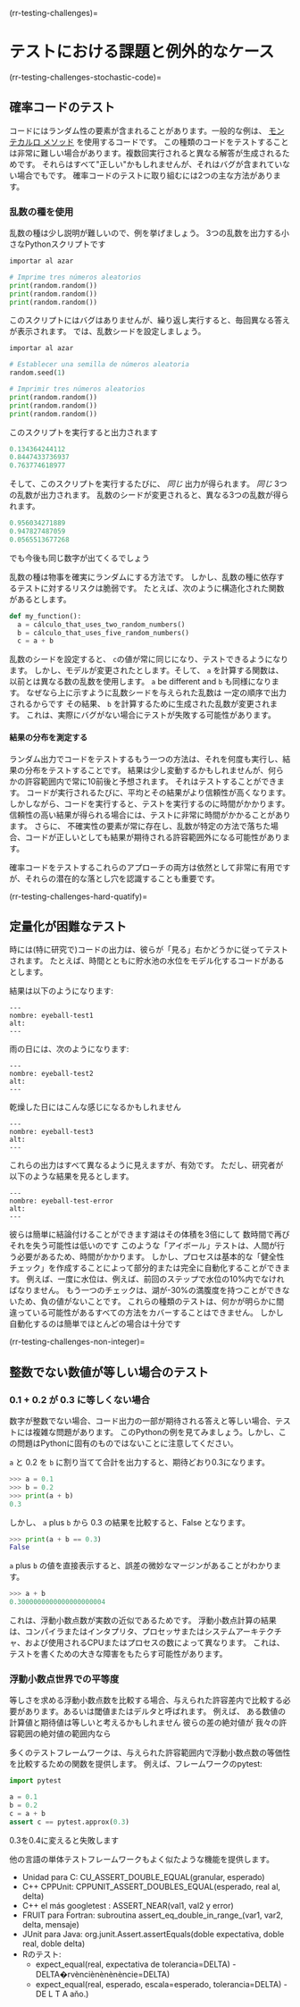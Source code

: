 (rr-testing-challenges)=
# テストにおける課題と例外的なケース

(rr-testing-challenges-stochastic-code)=
## 確率コードのテスト

コードにはランダム性の要素が含まれることがあります。一般的な例は、 [モンテカルロ メソッド](https://en.wikipedia.org/wiki/Monte_Carlo_method) を使用するコードです。 この種類のコードをテストすることは非常に難しい場合があります。複数回実行されると異なる解答が生成されるためです。 それらはすべて"正しい"かもしれませんが、それはバグが含まれていない場合でもです。 確率コードのテストに取り組むには2つの主な方法があります。

### 乱数の種を使用

乱数の種は少し説明が難しいので、例を挙げましょう。 3つの乱数を出力する小さなPythonスクリプトです

```python
importar al azar

# Imprime tres números aleatorios
print(random.random())
print(random.random())
print(random.random())
```

このスクリプトにはバグはありませんが、繰り返し実行すると、毎回異なる答えが表示されます。 では、乱数シードを設定しましょう。

```python
importar al azar

# Establecer una semilla de números aleatoria
random.seed(1)

# Imprimir tres números aleatorios
print(random.random())
print(random.random())
print(random.random())
```

このスクリプトを実行すると出力されます

```python
0.134364244112
0.8447433736937
0.763774618977
```

そして、このスクリプトを実行するたびに、 *同じ* 出力が得られます。 *同じ* 3つの乱数が出力されます。 乱数のシードが変更されると、異なる3つの乱数が得られます。

```python
0.956034271889
0.947827487059
0.0565513677268
```
でも今後も同じ数字が出てくるでしょう

乱数の種は物事を確実にランダムにする方法です。 しかし、乱数の種に依存するテストに対するリスクは脆弱です。 たとえば、次のように構造化された関数があるとします。

```python
def my_function():
  a = cálculo_that_uses_two_random_numbers()
  b = cálculo_that_uses_five_random_numbers()
  c = a + b
```

乱数のシードを設定すると、 `c`の値が常に同じになり、テストできるようになります。 しかし、モデルが変更されたとします。そして、 `a` を計算する関数は、以前とは異なる数の乱数を使用します。 `a` be different and `b` も同様になります。 なぜなら上に示すように乱数シードを与えられた乱数は 一定の順序で出力されるからです その結果、 `b` を計算するために生成された乱数が変更されます。 これは、実際にバグがない場合にテストが失敗する可能性があります。

#### 結果の分布を測定する

ランダム出力でコードをテストするもう一つの方法は、それを何度も実行し、結果の分布をテストすることです。 結果は少し変動するかもしれませんが、何らかの許容範囲内で常に10前後と予想されます。 それはテストすることができます。 コードが実行されるたびに、平均とその結果がより信頼性が高くなります。 しかしながら、コードを実行すると、テストを実行するのに時間がかかります。 信頼性の高い結果が得られる場合には、テストに非常に時間がかかることがあります。 さらに、 不確実性の要素が常に存在し、乱数が特定の方法で落ちた場合、コードが正しいとしても結果が期待される許容範囲外になる可能性があります。

確率コードをテストするこれらのアプローチの両方は依然として非常に有用ですが、それらの潜在的な落とし穴を認識することも重要です。

(rr-testing-challenges-hard-quatify)=
## 定量化が困難なテスト

時には(特に研究で)コードの出力は、彼らが「見る」右かどうかに従ってテストされます。 たとえば、時間とともに貯水池の水位をモデル化するコードがあるとします。

結果は以下のようになります:

```{figure} ../../figures/eyeball-test1.jpg
---
nombre: eyeball-test1
alt:
---
```

雨の日には、次のようになります:

```{figure} ../../figures/eyeball-test2.jpg
---
nombre: eyeball-test2
alt:
---
```

乾燥した日にはこんな感じになるかもしれません

```{figure} ../../figures/eyeball-test3.jpg
---
nombre: eyeball-test3
alt:
---
```

これらの出力はすべて異なるように見えますが、有効です。 ただし、研究者が以下のような結果を見るとします。

```{figure} ../../figures/eyeball-test-error.jpg
---
nombre: eyeball-test-error
alt:
---
```

彼らは簡単に結論付けることができます湖はその体積を3倍にして 数時間で再びそれを失う可能性は低いのです このような「アイボール」テストは、人間が行う必要があるため、時間がかかります。 しかし、プロセスは基本的な「健全性チェック」を作成することによって部分的または完全に自動化することができます。 例えば、一度に水位は、例えば、前回のステップで水位の10%内でなければなりません。 もう一つのチェックは、湖が-30%の満腹度を持つことができないため、負の値がないことです。 これらの種類のテストは、何かが明らかに間違っている可能性があるすべての方法をカバーすることはできません。 しかし自動化するのは簡単でほとんどの場合は十分です

(rr-testing-challenges-non-integer)=
## 整数でない数値が等しい場合のテスト

### 0.1 + 0.2 が 0.3 に等しくない場合

数字が整数でない場合、コード出力の一部が期待される答えと等しい場合、テストには複雑な問題があります。 このPythonの例を見てみましょう。しかし、この問題はPythonに固有のものではないことに注意してください。

`a` と 0.2 を `b` に割り当てて合計を出力すると、期待どおり0.3になります。

```python
>>> a = 0.1
>>> b = 0.2
>>> print(a + b)
0.3
```

しかし、 `a` plus `b` から 0.3 の結果を比較すると、False となります。

```python
>>> print(a + b == 0.3)
False
```

`a` plus `b` の値を直接表示すると、誤差の微妙なマージンがあることがわかります。

```python
>>> a + b
0.3000000000000000000004
```

これは、浮動小数点数が実数の近似であるためです。 浮動小数点計算の結果は、コンパイラまたはインタプリタ、プロセッサまたはシステムアーキテクチャ、および使用されるCPUまたはプロセスの数によって異なります。 これは、テストを書くための大きな障害をもたらす可能性があります。

### 浮動小数点世界での平等度

等しさを求める浮動小数点数を比較する場合、与えられた許容差内で比較する必要があります。あるいは閾値またはデルタと呼ばれます。 例えば、 ある数値の計算値と期待値は等しいと考えるかもしれません 彼らの差の絶対値が 我々の許容範囲の絶対値の範囲内なら

多くのテストフレームワークは、与えられた許容範囲内で浮動小数点数の等価性を比較するための関数を提供します。 例えば、フレームワークのpytest:

```python
import pytest

a = 0.1
b = 0.2
c = a + b
assert c == pytest.approx(0.3)
```

0.3を0.4に変えると失敗します

他の言語の単体テストフレームワークもよく似たような機能を提供します。

- Unidad para C: CU_ASSERT_DOUBLE_EQUAL(granular, esperado)
- C++ CPPUnit: CPPUNIT_ASSERT_DOUBLES_EQUAL(esperado, real al, delta)
- C++ el más googletest : ASSERT_NEAR(val1, val2 y error)
- FRUIT para Fortran: subroutina assert_eq_double_in_range_(var1, var2, delta, mensaje)
- JUnit para Java: org.junit.Assert.assertEquals(doble expectativa, doble real, doble delta)
- Rのテスト:
  - expect_equal(real, expectativa de tolerancia=DELTA) - DELTA�rvènciènènènèncie=DELTA)
  - expect_equal(real, esperado, escala=esperado, tolerancia=DELTA) - DE L T A aňo.)
